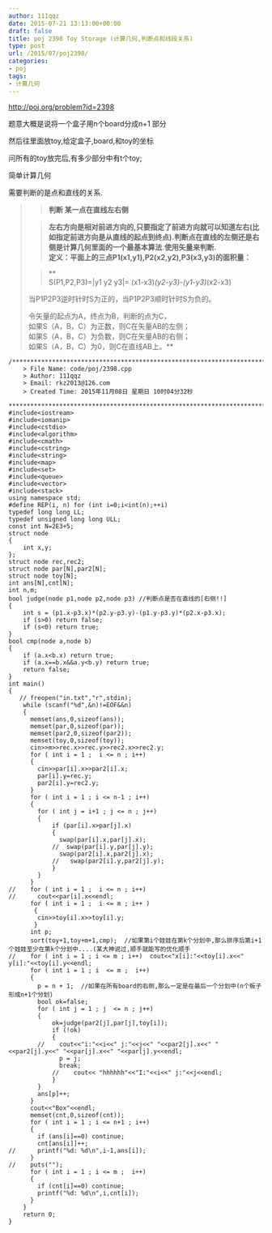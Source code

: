 ```yaml
---
author: 111qqz
date: 2015-07-21 13:13:00+00:00
draft: false
title: poj 2398 Toy Storage (计算几何,判断点和线段关系)
type: post
url: /2015/07/poj2398/
categories:
- poj
tags:
- 计算几何
---
```


http://poj.org/problem?id=2398




题意大概是说将一个盒子用n个board分成n+1 部分




然后往里面放toy,给定盒子,board,和toy的坐标




问所有的toy放完后,有多少部分中有t个toy;




简单计算几何




需要判断的是点和直线的关系.




<blockquote>

> 
> **判断 某一点在直线左右侧**
> 
> 

> 
> **左右方向是相对前进方向的,只要指定了前进方向就可以知道左右(比如指定前进方向是从直线的起点到终点).判断点在直线的左侧还是右侧是计算几何里面的一个最基本算法.使用矢量来判断.   
定义：平面上的三点P1(x1,y1),P2(x2,y2),P3(x3,y3)的面积量：**
> 
> 

> 
> **  
S(P1,P2,P3)=|y1 y2 y3|= (x1-x3)*(y2-y3)-(y1-y3)*(x2-x3)   
  
当P1P2P3逆时针时S为正的，当P1P2P3顺时针时S为负的。   
  
令矢量的起点为A，终点为B，判断的点为C，   
如果S（A，B，C）为正数，则C在矢量AB的左侧；   
如果S（A，B，C）为负数，则C在矢量AB的右侧；   
如果S（A，B，C）为0，则C在直线AB上。**
> 
> 

> 
> 

</blockquote>


 

    
    /*************************************************************************
    	> File Name: code/poj/2398.cpp
    	> Author: 111qqz
    	> Email: rkz2013@126.com 
    	> Created Time: 2015年11月08日 星期日 10时04分32秒
     ************************************************************************/
    #include<iostream>
    #include<iomanip>
    #include<cstdio>
    #include<algorithm>
    #include<cmath>
    #include<cstring>
    #include<string>
    #include<map>
    #include<set>
    #include<queue>
    #include<vector>
    #include<stack>
    using namespace std;
    #define REP(i, n) for (int i=0;i<int(n);++i)  
    typedef long long LL;
    typedef unsigned long long ULL;
    const int N=2E3+5;
    struct node
    {
        int x,y;
    };
    struct node rec,rec2;
    struct node par[N],par2[N];
    struct node toy[N];
    int ans[N],cnt[N];
    int n,m;
    bool judge(node p1,node p2,node p3) //判断点是否在直线的[右侧!!]
    {
        int s = (p1.x-p3.x)*(p2.y-p3.y)-(p1.y-p3.y)*(p2.x-p3.x);
        if (s>0) return false;
        if (s<0) return true;
    }
    bool cmp(node a,node b)
    {
        if (a.x<b.x) return true;
        if (a.x==b.x&&a.y<b.y) return true;
        return false;
    }
    int main()
    {
       // freopen("in.txt","r",stdin);
        while (scanf("%d",&n)!=EOF&&n)
        {
    	  memset(ans,0,sizeof(ans));
    	  memset(par,0,sizeof(par));
    	  memset(par2,0,sizeof(par2));
    	  memset(toy,0,sizeof(toy));
    	  cin>>m>>rec.x>>rec.y>>rec2.x>>rec2.y;
    	  for ( int i = 1 ;  i <= n ; i++)
    	  {
    		cin>>par[i].x>>par2[i].x;
    		par[i].y=rec.y;
    		par2[i].y=rec2.y;
    	  }
    	  for ( int i = 1 ; i <= n-1 ; i++)
    	  {
    		for ( int j = i+1 ; j <= n ; j++)
    		{
    		    if (par[i].x>par[j].x)
    		    {
    			  swap(par[i].x,par[j].x);
    		    //  swap(par[i].y,par[j].y);
    			  swap(par2[i].x,par2[j].x);
    		    //   swap(par2[i].y,par2[j].y);
    		    }
    		}
    	  }
    //	  for ( int i = 1 ;  i <= n ; i++)
    //		cout<<par[i].x<<endl;
    	  for ( int i = 1 ;  i <= m ; i++ )
    	   {
    		cin>>toy[i].x>>toy[i].y;
    	   }
    	  int p;
    	  sort(toy+1,toy+m+1,cmp);  //如果第i个娃娃在第k个分划中,那么排序后第i+1个娃娃至少在第k个分划中....(某大神说过,顺手就能写的优化顺手	
    //	  for ( int i = 1 ; i <= m ; i++)  cout<<"x[i]:"<<toy[i].x<<" y[i]:"<<toy[i].y<<endl;
    	  for ( int i = 1 ; i  <= m ;  i++) 
    	  {
    		p = n + 1;  //如果在所有board的右侧,那么一定是在最后一个分划中(n个板子形成n+1个分划)
    		bool ok=false;
    		for ( int j = 1 ; j  <= n ; j++)
    		{
    		    ok=judge(par2[j],par[j],toy[i]);
    		    if (!ok)
    		    {
    		//	  cout<<"i:"<<i<<" j:"<<j<<" "<<par2[j].x<<" "<<par2[j].y<<" "<<par[j].x<<" "<<par[j].y<<endl;
    			  p = j;
    			  break;
    			//    cout<< "hhhhhh"<<"I:"<<i<<" j:"<<j<<endl;
    		    }
    		}
    		ans[p]++;
    	  }
    	  cout<<"Box"<<endl;
    	  memset(cnt,0,sizeof(cnt));
    	  for ( int i = 1 ; i <= n+1 ; i++)
    	  {
    		if (ans[i]==0) continue;
    		cnt[ans[i]]++;
    //		printf("%d: %d\n",i-1,ans[i]);
    	  } 
    //	  puts("");
    	  for ( int i = 1 ; i <= m ;  i++)
    	  {
    		if (cnt[i]==0) continue;
    	  	printf("%d: %d\n",i,cnt[i]);
    	  }
        }
        return 0;
    }
    



